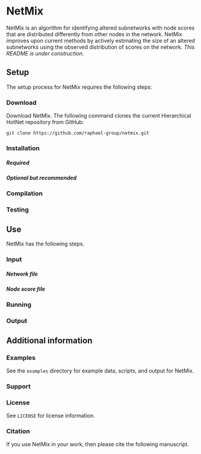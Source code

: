 NetMix
=======================

NetMix is an algorithm for identifying altered subnetworks with node scores that are distributed differently from other nodes in the network.  NetMix improves upon current methods by actively estimating the size of an altered subnetworks using the observed distribution of scores on the network.  *This README is under construction.*

Setup
------------------------
The setup process for NetMix requires the following steps:

### Download
Download NetMix.  The following command clones the current Hierarchical HotNet repository from GitHub:

    git clone https://github.com/raphael-group/netmix.git

### Installation

##### Required

##### Optional but recommended

### Compilation

### Testing

Use
----------------
NetMix has the following steps.

### Input

##### Network file

##### Node score file

### Running

### Output

Additional information
----------------

### Examples
See the `examples` directory for example data, scripts, and output for NetMix.

### Support

### License
See `LICENSE` for license information.

### Citation
If you use NetMix in your work, then please cite the following manuscript.